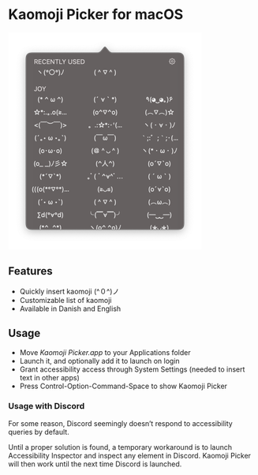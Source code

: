 # Kaomoji Picker for macOS

<img src="/KaomojiPicker.png" width="392">


## Features

- Quickly insert kaomoji (^０^)ノ
- Customizable list of kaomoji
- Available in Danish and English


## Usage

- Move _Kaomoji Picker.app_ to your Applications folder
- Launch it, and optionally add it to launch on login
- Grant accessibility access through System Settings (needed to insert text in other apps)
- Press Control-Option-Command-Space to show Kaomoji Picker


### Usage with Discord

For some reason, Discord seemingly doesn’t respond to accessibility queries by default.

Until a proper solution is found, a temporary workaround is to launch Accessibility Inspector and inspect any element in Discord. Kaomoji Picker will then work until the next time Discord is launched.


